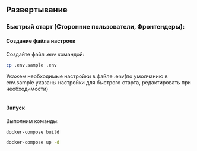 ## Развертывание

### Быстрый старт (Сторонние пользователи, Фронтендеры):

#### Создание файла настроек
Создайте файл .env командой:
```bash
cp .env.sample .env
```

Укажем необходимые настройки в файле .env(по умолчанию в env.sample указаны настройки для быстрого старта, редактировать при необходимости)
```bash
```


#### Запуск

Выполним команды:
```bash
docker-compose build
```

```bash
docker-compose up -d
```